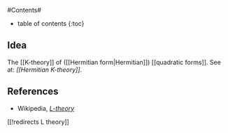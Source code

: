 
#Contents#
* table of contents
{:toc}

## Idea

The [[K-theory]] of ([[Hermitian form|Hermitian]]) [[quadratic forms]]. See at: *[[Hermitian K-theory]]*.

## References

* Wikipedia, _[L-theory](http://en.wikipedia.org/wiki/L-theory)_

[[!redirects L theory]]

